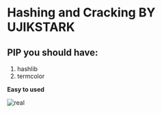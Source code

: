 # Hashing and Cracking BY UJIKSTARK

## PIP you should have:
1. hashlib
2. termcolor

**Easy to used**

![real](https://user-images.githubusercontent.com/57621743/72665077-27647880-39d3-11ea-9385-d65919ebdec6.png)
